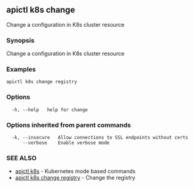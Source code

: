 ## apictl k8s change

Change a configuration in K8s cluster resource

### Synopsis

Change a configuration in K8s cluster resource

### Examples

```
apictl k8s change registry
```

### Options

```
  -h, --help   help for change
```

### Options inherited from parent commands

```
  -k, --insecure   Allow connections to SSL endpoints without certs
      --verbose    Enable verbose mode
```

### SEE ALSO

* [apictl k8s](apictl_k8s.md)	 - Kubernetes mode based commands
* [apictl k8s change registry](apictl_k8s_change_registry.md)	 - Change the registry

